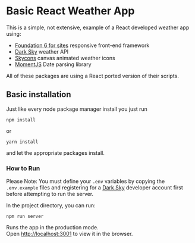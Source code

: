 # Basic React Weather App
This is a simple, not extensive, example of a React developed weather app using:
- [Foundation 6 for sites](https://foundation.zurb.com/) responsive front-end framework
- [Dark Sky](https://darksky.net/) weather API
- [Skycons](https://darkskyapp.github.io/skycons/) canvas animated weather icons
- [MomentJS](https://momentjs.com/) Date parsing library

All of these packages are using a React ported version of their scripts.


## Basic installation
Just like every node package manager install you just run

```
npm install
```
or
```
yarn install
```

and let the appropriate packages install.


### How to Run
Please Note: You must define your `.env` variables by copying the `.env.example` files and registering for a [Dark Sky](https://darksky.net/dev/) developer account first before attempting to run the server.


In the project directory, you can run:
```
npm run server
```

Runs the app in the production mode.<br>
Open [http://localhost:3001](http://localhost:3001) to view it in the browser.

  
